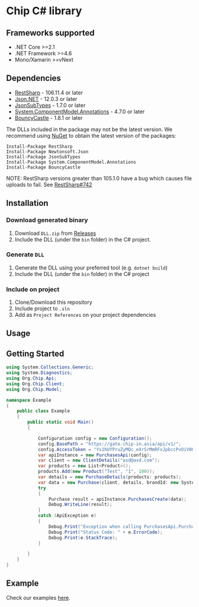 # Chip C# library

<a name="frameworks-supported"></a>
## Frameworks supported
- .NET Core >=2.1
- .NET Framework >=4.6
- Mono/Xamarin >=vNext

<a name="dependencies"></a>
## Dependencies

- [RestSharp](https://www.nuget.org/packages/RestSharp) - 106.11.4 or later
- [Json.NET](https://www.nuget.org/packages/Newtonsoft.Json/) - 12.0.3 or later
- [JsonSubTypes](https://www.nuget.org/packages/JsonSubTypes/) - 1.7.0 or later
- [System.ComponentModel.Annotations](https://www.nuget.org/packages/System.ComponentModel.Annotations) - 4.7.0 or later
- [BouncyCastle](https://www.nuget.org/packages/BouncyCastle) - 1.8.1 or later

The DLLs included in the package may not be the latest version. We recommend using [NuGet](https://docs.nuget.org/consume/installing-nuget) to obtain the latest version of the packages:
```
Install-Package RestSharp
Install-Package Newtonsoft.Json
Install-Package JsonSubTypes
Install-Package System.ComponentModel.Annotations
Install-Package BouncyCastle
```

NOTE: RestSharp versions greater than 105.1.0 have a bug which causes file uploads to fail. See [RestSharp#742](https://github.com/restsharp/RestSharp/issues/742)

<a name="installation"></a>
## Installation

### Download generated binary
1. Download `DLL.zip` from [Releases](https://github.com/CHIPAsia/chip-csharp-sdk/releases)
2. Include the DLL (under the `bin` folder) in the C# project.

### Generate `DLL`
1. Generate the DLL using your preferred tool (e.g. `dotnet build`)
2. Include the DLL (under the `bin` folder) in the C# project

### Include on project
1. Clone/Download this repository
2. Include project to `.sln`
3. Add as `Project References` on your project dependencies


<a name="usage"></a>
## Usage

<a name="getting-started"></a>
## Getting Started

```csharp
using System.Collections.Generic;
using System.Diagnostics;
using Org.Chip.Api;
using Org.Chip.Client;
using Org.Chip.Model;

namespace Example
{
    public class Example
    {
        public static void Main()
        {

            Configuration config = new Configuration();
            config.BasePath = "https://gate.chip-in.asia/api/v1/";
            config.AccessToken = "Ys1hUYPruZyMQc_eXrSrMmRFxJpbccPvOiV0Oglk2VOM3eosCkZvHh6IIJRzyaII0PL2jp6ZbzFkxaSastfUpg==";
            var apiInstance = new PurchasesApi(config);
            var client = new ClientDetails("asd@asd.com");
            var products = new List<Product>();
            products.Add(new Product("Test", "1", 100));
            var details = new PurchaseDetails(products: products);
            var data = new Purchase(client, details, brandId: new System.Guid("a0da394b-0e3c-4002-956f-e02b47341db6"));
            try
            {
                Purchase result = apiInstance.PurchasesCreate(data);
                Debug.WriteLine(result);
            }
            catch (ApiException e)
            {
                Debug.Print("Exception when calling PurchasesApi.PurchasesCreate: " + e.Message);
                Debug.Print("Status Code: " + e.ErrorCode);
                Debug.Print(e.StackTrace);
            }

        }
    }
}
```

## Example
Check our examples [here](./Examples).
